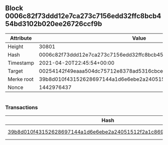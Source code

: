 ## Block 0006c82f73ddd12e7ca273c7156edd32ffc8bcb454bd3102b020ee26726ccf9b

Attribute | Value
--- | ---
Height | 30801
Hash | 0006c82f73ddd12e7ca273c7156edd32ffc8bcb454bd3102b020ee26726ccf9b
Timestamp | 2021-04-20T22:45:54+00:00
Target | 00254142f49eaaa504dc75712e8378ad5316cbcead634704b3734b6271167cc4
Merke root | 39b8d010f43152628697144a1d6e6ebe2a24051512f2a1c86973b30638e18da9
Nonce | 1442976437

```

```

### Transactions

Hash | Amount
--- | ---
[39b8d010f43152628697144a1d6e6ebe2a24051512f2a1c86973b30638e18da9](39b8d010f43152628697144a1d6e6ebe2a24051512f2a1c86973b30638e18da9.md) | 10.00000000 SKEPTI 
